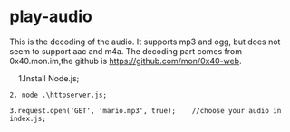 # play-audio
This is the decoding of the audio. It supports mp3 and ogg, but does not seem to support aac and m4a.
The decoding part comes from 0x40.mon.im,the github is  https://github.com/mon/0x40-web.

     1.Install Node.js;
    
    2. node .\httpserver.js;
    
    3.request.open('GET', 'mario.mp3', true);    //choose your audio in index.js;
